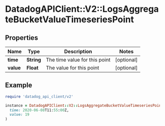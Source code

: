 # DatadogAPIClient::V2::LogsAggregateBucketValueTimeseriesPoint

## Properties

| Name      | Type       | Description                   | Notes      |
| --------- | ---------- | ----------------------------- | ---------- |
| **time**  | **String** | The time value for this point | [optional] |
| **value** | **Float**  | The value for this point      | [optional] |

## Example

```ruby
require 'datadog_api_client/v2'

instance = DatadogAPIClient::V2::LogsAggregateBucketValueTimeseriesPoint.new(
  time: 2020-06-08T11:55:00Z,
  value: 19
)
```

